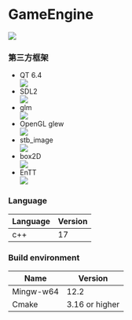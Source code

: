 # GameEngine

<image src = "https://img.shields.io/github/license/jimlin2004/GameEngine"/>
</br>

### 第三方框架
<div>
<ul>
    <li>QT 6.4</li> 
    <a href = "https://www.qt.io/">
        <img src = "https://img.shields.io/website?up_message=go%20to%20Qt&url=https%3A%2F%2Fwww.qt.io%2F"/>
    </a>
    <li>SDL2</li>
    <a href = "https://www.libsdl.org/">
        <img src = "https://img.shields.io/website?up_message=go%20to%20SDL2&url=https%3A%2F%2Fwww.libsdl.org%2F"/>
    </a>
    <li>glm</li>
    <a href = "https://github.com/g-truc/glm">
        <img src = "https://img.shields.io/website?up_message=go%20to%20glm&url=https%3A%2F%2Fgithub.com%2Fg-truc%2Fglm"/>
    </a>
    <li>OpenGL glew</li>
    <a href = "https://glew.sourceforge.net/">
        <img src = "https://img.shields.io/website?up_message=go%20to%20glew&url=https%3A%2F%2Fglew.sourceforge.net%2F"/>
    </a>
    <li>stb_image</li>
    <a href = "https://github.com/nothings/stb">
        <img src = "https://img.shields.io/website?up_message=go%20to%20stb&url=https%3A%2F%2Fgithub.com%2Fnothings%2Fstb"/>
    </a>
    <li>box2D</li>
    <a href = "https://box2d.org/">
        <img src = "https://img.shields.io/website?up_message=go%20to%20box2D&url=https%3A%2F%2Fbox2d.org%2F"/>
    </a>
    <li>EnTT</li>
    <a href = "https://github.com/skypjack/entt">
        <img src = "https://img.shields.io/website?up_message=go%20to%20EnTT&url=https%3A%2F%2Fgithub.com%2Fskypjack%2Fentt"/>
    </a>
</ui>
</div>
  
### Language

| Language | Version |
| -------- | ------- |
| c++      | 17      |

### Build environment

| Name      | Version       |
| --------- | ------------- |
| Mingw-w64 | 12.2          |
| Cmake     | 3.16 or higher|

